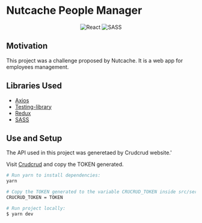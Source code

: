 # Nutcache People Manager

<p align="center">
<img src="https://img.shields.io/badge/react-%2320232a.svg?style=for-the-badge&logo=react&logoColor=%2361DAFB" alt="React" />
<img src="https://img.shields.io/badge/SASS-hotpink.svg?style=for-the-badge&logo=SASS&logoColor=white" alt="SASS" />
</p>

## Motivation

This project was a challenge proposed by Nutcache. It is a web app for employees management.

## Libraries Used

- [Axios](https://github.com/axios/axios)
- [Testing-library](https://testing-library.com/)
- [Redux](https://redux.js.org/)
- [SASS](https://sass-lang.com/)

## Use and Setup

The API used in this project was generetaed by Crudcrud website.'

Visit [Crudcrud](https://crudcrud.com/) and copy the TOKEN generated.

```bash
# Run yarn to install dependencies:
yarn

# Copy the TOKEN generated to the variable CRUCRUD_TOKEN inside src/services/api.ts file:
CRUCRUD_TOKEN = TOKEN

# Run project locally:
$ yarn dev
```
